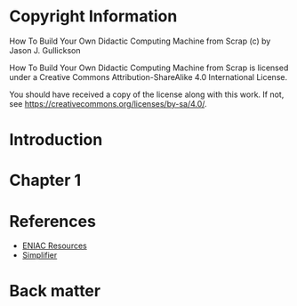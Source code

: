 # Copyright Information

How To Build Your Own Didactic Computing Machine from Scrap (c) by Jason J. Gullickson

How To Build Your Own Didactic Computing Machine from Scrap is licensed under a
Creative Commons Attribution-ShareAlike 4.0 International License.

You should have received a copy of the license along with this
work.  If not, see <https://creativecommons.org/licenses/by-sa/4.0/>.

# Introduction

# Chapter 1

# References

* [ENIAC Resources](https://www.cs.drexel.edu/~bls96/eniac/)
* [Simplifier](https://simplifier.neocities.org/)

# Back matter
